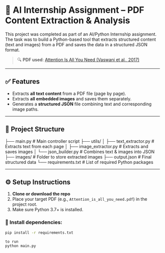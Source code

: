# 📘 AI Internship Assignment – PDF Content Extraction & Analysis

This project was completed as part of an AI/Python Internship assignment. The task was to build a Python-based tool that extracts structured content (text and images) from a PDF and saves the data in a structured JSON format.

> 🔍 **PDF used**: [Attention Is All You Need (Vaswani et al., 2017)](https://arxiv.org/abs/1706.03762)

---

## ✅ Features

- Extracts **all text content** from a PDF file (page by page).
- Extracts **all embedded images** and saves them separately.
- Generates a **structured JSON** file combining text and corresponding image paths.

---

## 📁 Project Structure

├── main.py # Main controller script
├── utils/
│ ├── text_extractor.py # Extracts text from each page
│ ├── image_extractor.py # Extracts and saves images
│ └── json_builder.py # Combines text & images into JSON
├── images/ # Folder to store extracted images
├── output.json # Final structured data
└── requirements.txt # List of required Python packages


---

## ⚙️ Setup Instructions

1. **Clone or download the repo**
2. Place your target PDF (e.g., `Attention_is_all_you_need.pdf`) in the project root.
3. Make sure Python 3.7+ is installed.

### 🔧 Install dependencies:

```bash
pip install -r requirements.txt

to run
python main.py

